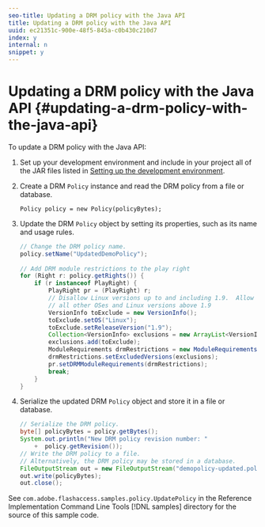 ```yaml
---
seo-title: Updating a DRM policy with the Java API
title: Updating a DRM policy with the Java API
uuid: ec21351c-900e-48f5-845a-c0b430c210d7
index: y
internal: n
snippet: y
---
```


# Updating a DRM policy with the Java API {#updating-a-drm-policy-with-the-java-api}

To update a DRM policy with the Java API:

1. Set up your development environment and include in your project all of the JAR files listed in [Setting up the development environment](../../protecting-content/setting-up-the-sdk/setting-up-the-sdk.md#c_content-setting-up-the-sdk). 
1. Create a DRM `Policy` instance and read the DRM policy from a file or database. 

   ```
   Policy policy = new Policy(policyBytes);
   ```

1. Update the DRM `Policy` object by setting its properties, such as its name and usage rules. 

   ```java
   // Change the DRM policy name.  
   policy.setName("UpdatedDemoPolicy");  
     
   // Add DRM module restrictions to the play right  
   for (Right r: policy.getRights()) {  
       if (r instanceof PlayRight) {  
           PlayRight pr = (PlayRight) r;  
           // Disallow Linux versions up to and including 1.9.  Allow  
           // all other OSes and Linux versions above 1.9  
           VersionInfo toExclude = new VersionInfo();  
           toExclude.setOS("Linux");  
           toExclude.setReleaseVersion("1.9");  
           Collection<VersionInfo> exclusions = new ArrayList<VersionInfo>();  
           exclusions.add(toExclude);  
           ModuleRequirements drmRestrictions = new ModuleRequirements();  
           drmRestrictions.setExcludedVersions(exclusions);  
           pr.setDRMModuleRequirements(drmRestrictions);  
           break;  
       }  
   }
   ```

1. Serialize the updated DRM `Policy` object and store it in a file or database. 

   ```java
   // Serialize the DRM policy.  
   byte[] policyBytes = policy.getBytes();  
   System.out.println("New DRM policy revision number: "  
       +  policy.getRevision());      
   // Write the DRM policy to a file.   
   // Alternatively, the DRM policy may be stored in a database.  
   FileOutputStream out = new FileOutputStream("demopolicy-updated.pol");  
   out.write(policyBytes);  
   out.close();
   ```

See `com.adobe.flashaccess.samples.policy.UpdatePolicy` in the Reference Implementation Command Line Tools [!DNL samples] directory for the source of this sample code. 
